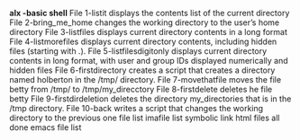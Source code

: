 
**alx -basic shell**
File 1-listit displays the contents list of the current directory
File 2-bring_me_home changes the working directory to the user’s home directory
File 3-listfiles displays current directory contents in a long format
File 4-listmorefiles displays current directory contents, including hidden files (starting with .).
File 5-listfilesdigitonly displays current directory contents in long format, with user and group IDs displayed numerically and hidden files
File 6-firstdirectory creates a script that creates a directory named holberton in the /tmp/ directory.
File 7-movethatfile moves the file betty from /tmp/ to /tmp/my_direcctory
File 8-firstdelete deletes he file betty
File 9-firstdirdeletion deletes the directory my_directories that is in the /tmp directory.
File 10-back writes a script that changes the working directory to the previous one
file list
imafile list
symbolic link
html files
all done
emacs file list